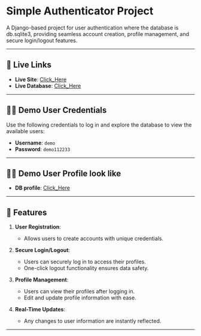 # Simple Authenticator Project

A Django-based project for user authentication where the database is db.sqlite3, providing seamless account creation, profile management, and secure login/logout features.

---

## 🚀 Live Links

- **Live Site**: [Click_Here](https://simple-authenticator.onrender.com)
- **Live Database**: [Click_Here](https://simple-authenticator.onrender.com/admin/login/?next=/admin/)

---

## 👨‍💻 Demo User Credentials

Use the following credentials to log in and explore the database to view the available users:

- **Username**: `demo`
- **Password**: `demo112233`

---

## 👨‍💻 Demo User Profile look like

- **DB profile**: [Click_Here]()

---

## 🌟 Features

1. **User Registration**:

   - Allows users to create accounts with unique credentials.

2. **Secure Login/Logout**:

   - Users can securely log in to access their profiles.
   - One-click logout functionality ensures data safety.

3. **Profile Management**:

   - Users can view their profiles after logging in.
   - Edit and update profile information with ease.

4. **Real-Time Updates**:
   - Any changes to user information are instantly reflected.

---
